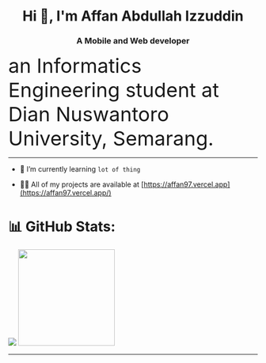 
<h1 align="center">Hi 👋, I'm Affan Abdullah Izzuddin</h1>
<h3 align="center">A Mobile and Web developer</h3>
 
<span style="font-size:40px">an Informatics Engineering student at Dian Nuswantoro University, Semarang.</span>

<hr />

- 🌱 I’m currently learning  ```lot of thing```
  
- 👨‍💻 All of my projects are available at [https://affan97.vercel.app](https://affan97.vercel.app/)

# 📊 GitHub Stats:
<p>
  <tr>  
    <td><img src="https://github-readme-stats.vercel.app/api?username=affan-97&show_icons=true&hide_border=true&theme=radical&layout=compact" /></td>
    <td><img src="https://github-readme-stats.vercel.app/api/top-langs/?username=affan-97&&layout=compact&langs_count=8&theme=radical&hide_border=true" height="195"/</td>
  </tr>
</p>

<hr />
